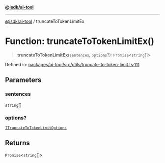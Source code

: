 [**@isdk/ai-tool**](../README.md)

***

[@isdk/ai-tool](../globals.md) / truncateToTokenLimitEx

# Function: truncateToTokenLimitEx()

> **truncateToTokenLimitEx**(`sentences`, `options`?): `Promise`\<`string`[]\>

Defined in: [packages/ai-tool/src/utils/truncate-to-token-limit.ts:111](https://github.com/isdk/ai-tool.js/blob/62dd65284e1c50d2e8546a14ae292154369bdb2c/src/utils/truncate-to-token-limit.ts#L111)

## Parameters

### sentences

`string`[]

### options?

[`ITruncateToTokenLimitOptions`](../interfaces/ITruncateToTokenLimitOptions.md)

## Returns

`Promise`\<`string`[]\>
